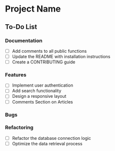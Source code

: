 # Project Name

## To-Do List

### Documentation

- [ ] Add comments to all public functions
- [ ] Update the README with installation instructions
- [ ] Create a CONTRIBUTING guide

### Features

- [ ] Implement user authentication
- [ ] Add search functionality
- [ ] Design a responsive layout
- [ ] Comments Section on Articles

### Bugs

### Refactoring

- [ ] Refactor the database connection logic
- [ ] Optimize the data retrieval process
